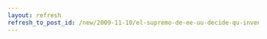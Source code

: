 ```yaml
---
layout: refresh
refresh_to_post_id: /new/2009-11-10/el-supremo-de-ee-uu-decide-qu-invenciones-son-patentables.html
---
```

